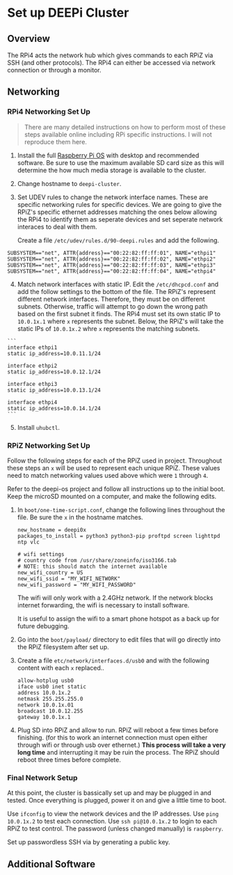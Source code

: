 # Set up DEEPi Cluster #

## Overview ##

The RPi4 acts the network hub which gives commands to each RPiZ via
SSH (and other protocols). The RPi4 can either be accessed via network 
connection or through a monitor. 

## Networking ##

### RPi4 Networking Set Up ###

> There are many detailed instructions on how to perform most of these
> steps available online including RPi specific instructions. I will
> not reproduce them here.

   1. Install the full [Raspberry Pi
	  OS](https://www.raspberrypi.org/software/operating-systems/)
	  with desktop and recommended software. Be sure to use the
	  maximum available SD card size as this will determine the how
	  much media storage is available to the cluster.

   2. Change hostname to `deepi-cluster`.

   3. Set UDEV rules to change the network interface names. These are
	  specific networking rules for specific devices. We are going to
	  give the RPiZ's specific ethernet addresses matching the ones
	  below allowing the RPi4 to identify them as seperate devices and
	  set seperate network interaces to deal with them.

	  Create a file `/etc/udev/rules.d/90-deepi.rules` and add the
	  following.

   ```
   SUBSYSTEM=="net", ATTR{address}=="00:22:82:ff:ff:01", NAME="ethpi1"
   SUBSYSTEM=="net", ATTR{address}=="00:22:82:ff:ff:02", NAME="ethpi2"
   SUBSYSTEM=="net", ATTR{address}=="00:22:82:ff:ff:03", NAME="ethpi3"
   SUBSYSTEM=="net", ATTR{address}=="00:22:82:ff:ff:04", NAME="ethpi4"
   ```

   4. Match network interfaces with static IP. Edit the
	  `/etc/dhcpcd.conf` and add the follow settings to the bottom of
	  the file. The RPiZ's represent different network
	  interfaces. Therefore, they must be on different
	  subnets. Otherwise, traffic will attempt to go down the wrong
	  path based on the first subnet it finds. The RPi4 must set its
	  own static IP to `10.0.1x.1` where `x` represents the
	  subnet. Below, the RPiZ's will take the static IPs of
	  `10.0.1x.2` whre `x` represents the matching subnets.
   

	```
	interface ethpi1
	static ip_address=10.0.11.1/24

	interface ethpi2
	static ip_address=10.0.12.1/24

	interface ethpi3
	static ip_address=10.0.13.1/24

	interface ethpi4
	static ip_address=10.0.14.1/24
	```

   5. Install `uhubctl`. <!-- TODO: fill in details here -->


### RPiZ Networking Set Up ###

Follow the following steps for each of the RPiZ used in
project. Throughout these steps an `x` will be used to represent each
unique RPiZ. These values need to match networking values used above
which were `1` through `4`.

Refer to the deepi-os project <!-- TODO: link --> and follow all
instructions up to the initial boot. Keep the microSD mounted on a
computer, and make the following edits.

   1. In `boot/one-time-script.conf`, change the following lines
      throughout the file. Be sure the `x` in the hostname matches.
   
      ```
	  new_hostname = deepi0x
	  packages_to_install = python3 python3-pip proftpd screen lighttpd ntp vlc
  
	  # wifi settings
	  # country code from /usr/share/zoneinfo/iso3166.tab
	  # NOTE: this should match the internet available
	  new_wifi_country = US
	  new_wifi_ssid = "MY_WIFI_NETWORK"
	  new_wifi_password = "MY_WIFI_PASSWORD"
	  ```
   
      The wifi will only work with a 2.4GHz network. If the network
	  blocks internet forwarding, the wifi is necessary to install
	  software. <!-- TODO: confirm this. URI secure and URI open (I
	  think) block -->
   
	  It is useful to assign the wifi to a smart phone hotspot as a
	  back up for future debugging.
   
   3. Go into the `boot/payload/` directory to edit files that will go
	  directly into the RPiZ filesystem after set up.
   
   2. Create a file `etc/network/interfaces.d/usb0` and with the
      following content with each `x` replaced..
	  
	  ```
	  allow-hotplug usb0
	  iface usb0 inet static
	  address 10.0.1x.2
	  netmask 255.255.255.0
	  network 10.0.1x.01
	  broadcast 10.0.12.255
	  gateway 10.0.1x.1
	  ```

   3. Plug SD into RPiZ and allow to run. RPiZ will reboot a few times
	  before finishing. (for this to work an internet connection must
	  open either through wifi or through usb over ethernet.) **This
	  process will take a very long time** and interrupting it may be
	  ruin the process. The RPiZ should reboot three times before
	  complete.
	  
### Final Network Setup ###

At this point, the cluster is bassically set up and may be plugged in
and tested. Once everything is plugged, power it on and give a little
time to boot.

Use `ifconfig` to view the network devices and the IP addresses. Use
`ping 10.0.1x.2` to test each connection. Use `ssh pi@10.0.1x.2` to
login to each RPiZ to test control. The password (unless changed manually) is
`raspberry`. 

<!-- TODO: include some troubleshooting here. -->

Set up passwordless SSH via by generating a public key. <!-- TODO:
instructions -->



## Additional Software ##

